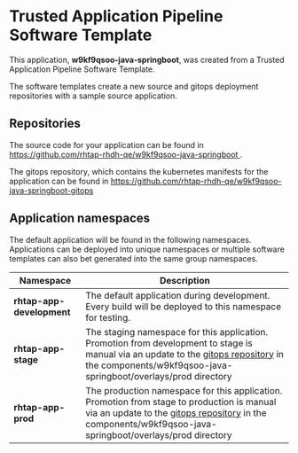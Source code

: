 # Trusted Application Pipeline Software Template

This application, **w9kf9qsoo-java-springboot**, was created from a Trusted Application Pipeline Software Template.

The software templates create a new source and gitops deployment repositories with a sample source application. 

## Repositories

The source code for your application can be found in [https://github.com/rhtap-rhdh-qe/w9kf9qsoo-java-springboot ](https://github.com/rhtap-rhdh-qe/w9kf9qsoo-java-springboot ).
 
The gitops repository, which contains the kubernetes manifests for the application can be found in 
[https://github.com/rhtap-rhdh-qe/w9kf9qsoo-java-springboot-gitops ](https://github.com/rhtap-rhdh-qe/w9kf9qsoo-java-springboot-gitops ) 

## Application namespaces 

The default application will be found in the following namespaces. Applications can be deployed into unique namespaces or multiple software templates can also bet generated into the same group namespaces.  

|  Namespace   |  Description   |  
| -------- | -------- |   
| **rhtap-app-development** | The default application during development. Every build will be deployed to this namespace for testing. | 
| **rhtap-app-stage** | The staging namespace for this application. Promotion from development to stage is manual via an update to the [gitops repository](https://github.com/rhtap-rhdh-qe/w9kf9qsoo-java-springboot-gitops ) in the components/w9kf9qsoo-java-springboot/overlays/prod directory |  
| **rhtap-app-prod** | The production namespace for this application. Promotion from stage to production is manual via an update to the [gitops repository](https://github.com/rhtap-rhdh-qe/w9kf9qsoo-java-springboot-gitops ) in the components/w9kf9qsoo-java-springboot/overlays/prod directory | 